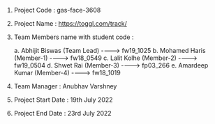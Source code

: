 1. Project Code : gas-face-3608

2. Project Name : https://toggl.com/track/

3. Team Members name with student code :

   a. Abhijit Biswas (Team Lead) ----> fw19_1025
   b. Mohamed Haris (Member-1) ----> fw18_0549
   c. Lalit Kolhe (Member-2) ----> fw19_0504
   d. Shwet Rai (Member-3) ----> fp03_266
   e. Amardeep Kumar (Member-4) ----> fw18_1019

4. Team Manager : Anubhav Varshney

5. Project Start Date : 19th July 2022

6. Project End Date : 23rd July 2022
